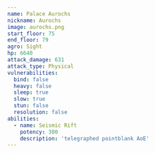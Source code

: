 ```yaml
---
name: Palace Aurochs
nickname: Aurochs
image: aurochs.png
start_floor: 75
end_floor: 79
agro: Sight
hp: 6640
attack_damage: 631
attack_type: Physical
vulnerabilities:
  bind: false
  heavy: false
  sleep: true
  slow: true
  stun: false
  resolution: false
abilities:
  - name: Seismic Rift
    potency: 300
    description: 'telegraphed pointblank AoE'
---
```

